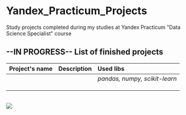 # Yandex_Practicum_Projects
Study projects completed during my studies at Yandex Practicum "Data Science Specialist" course

## --IN PROGRESS-- List of finished projects

| Project's name | Description | Used libs | 
| :--------: | :------------| :---------------------- |
|  | | *pandas, numpy, scikit-learn* |
|  |  |
|  |  | 
|  |  |

<br>
<img src='https://downloader.disk.yandex.ru/preview/94034d6c1cf8d511771f4940f1cdb66468f1403706f4a1509e8f554925a521f8/67fdaed6/9Plux66xoxhwUlxgsAtA9T336CTKDxweWhrE9dcmgwchQ718ZOQVhQom1QunUlATdOsJ3WAmFGe2w4-GHQHy4g%3D%3D?uid=0&filename=2025-04-14_23-54-47.png&disposition=inline&hash=&limit=0&content_type=image%2Fpng&owner_uid=0&tknv=v2&size=890x890'>
